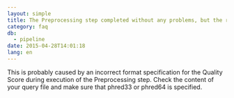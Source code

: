 ```yaml
---
layout: simple
title: The Preprocessing step completed without any problems, but the resulting file has size 0 kb
category: faq
db:
  - pipeline
date: 2015-04-28T14:01:18
lang: en
---
```




This is probably caused by an incorrect format specification for the Quality Score during execution of the Preprocessing step. Check the content of your query file and make sure that phred33 or phred64 is specified.